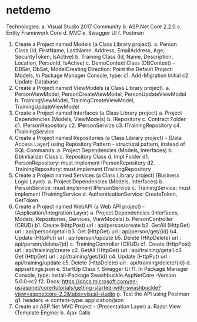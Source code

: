 # netdemo

Technologies:
a. Visual Studio 2017 Community
b. ASP.Net Core 2.2.0
c. Entity Framework Core
d. MVC
e. Swagger UI
f. Postman

1. Create a Project named Models (a Class Library project).
	a. Person Class (Id, FirstName, LastName, Address, EmailAddress, Age, SecurityToken, IsActive)
	b. Training Class (Id, Name, Description, Location, PersonId, IsActive)
	c. DemoContext Class (DBContext) - DBSet<Person>, DbSet<Training>, ModelCreating
		Direction: Point the Default Project: Models, In Package Manager Console, type:
		c1. Add-Migration Initial
		c2. Update-Database
2. Create a Project named ViewModels (a Class Library project).
	a. PersonViewModel, PersonCreateViewModel, PersonUpdateViewModel
	b. TrainingViewModel, TrainingCreateViewModel, TrainingUpdateViewModel
3. Create a Project named Interfaces (a Class Library project)
	a. Project Dependencies (Models, ViewModels)
	b. IRepository
	c. Contract Folder
		c1. IPersonRepository
		c2. IPersonService
		c3. ITrainingRepository
		c4. ITrainingService
4. Create a Project named Repositories (a Class Library project) - (Data Access Layer) using Repository Pattern - structural pattern, instead of SQL Commands.
	a. Project Dependencies (Models, Interfaces)
	b. DbInitializer Class
	c. Repository Class
	d. Impl Folder 
		d1. PersonRepository: must implement IPersonRepository
		d2. TrainingRepository: must implement ITrainingRepository
5. Create a Project named Services (a Class Library project) (Business Logic Layer).
	a. Project Dependencies (Models, Interfaces)
	b. PersonService: must implement IPersonService
	c. TrainingService: must implement ITrainingService
	d. AuthenticationService: CreateToken, GetToken
6. Create a Project named WebAPI (a Web API project) - (Application/Integration Layer)
	a. Project Dependencies (Interfaces, Models, Repositories, Services, ViewModels)
	b. PersonController (CRUD)
		b1. Create (HttpPost) 
			url : api/person/create
		b2. GetAll (HttpGet) 
			url : api/person/getall
		b3. Get (HttpGet) 
			url : api/person/get/{id}
		b4. Update (HttpPut) 
			url : api/person/update
		b5. Delete (HttpDelete) 
			url : api/person/delete/{id}
	c. TrainingController (CRUD)
		c1. Create (HttpPost) 
			url : api/training/create
		c2. GetAll (HttpGet) 
			url : api/training/getall
		c3. Get (HttpGet) 
			url : api/training/get/{id}
		c4. Update (HttpPut) 
			url : api/training/update
		c5. Delete (HttpDelete)
			url : api/training/delete/{id}
	d. appsettings.json
	e. StartUp Class
	f. Swagger UI
		f1. In Package Manager Console, type: Install-Package Swashbuckle.AspNetCore -Version 5.0.0-rc2
		f2. Docs: https://docs.microsoft.com/en-us/aspnet/core/tutorials/getting-started-with-swashbuckle?view=aspnetcore-2.2&tabs=visual-studio
	g. Test the API using Postman
		g1. headers => content-type: application/json
7. Create an ASP.Net MVC Project - (Presentation Layer)
	a. Razor View (Template Engine)
	b. Ajax Calls